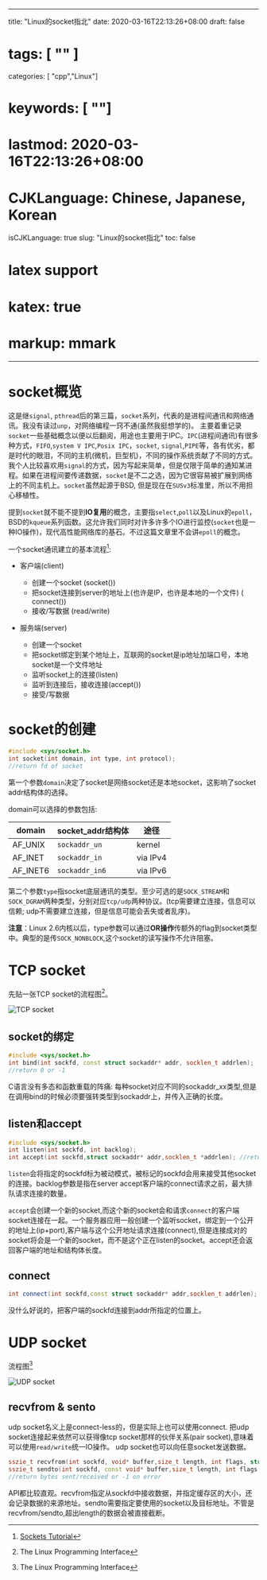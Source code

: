 
---
title: "Linux的socket指北"
date: 2020-03-16T22:13:26+08:00
draft: false
# tags: [ "" ]
categories: [ "cpp","Linux"]
# keywords: [ ""]
# lastmod: 2020-03-16T22:13:26+08:00
# CJKLanguage: Chinese, Japanese, Korean
isCJKLanguage: true
slug: "Linux的socket指北"
toc: false
# latex support
# katex: true
# markup: mmark
---

# socket概览

这是继`signal`, `pthread`后的第三篇，`socket`系列，代表的是进程间通讯和网络通讯。我没有读过`unp`，对网络编程一窍不通(虽然我挺想学的)。 主要着重记录`socket`一些基础概念以便以后翻阅，用途也主要用于IPC。`IPC`(进程间通讯)有很多种方式，`FIFO`,`system V IPC`,`Posix IPC`，`socket`, `signal`,`PIPE`等，各有优劣，都是时代的眼泪，不同的主机(微机，巨型机)，不同的操作系统贡献了不同的方式。我个人比较喜欢用`signal`的方式，因为写起来简单，但是仅限于简单的通知某进程。如果在进程间要传递数据，`socket`是不二之选，因为它很容易被扩展到网络上的不同主机上。`socket`虽然起源于BSD, 但是现在在`SUSv3`标准里，所以不用担心移植性。

提到`socket`就不能不提到**IO复用**的概念，主要指`select`,`poll`以及Linux的`epoll`，BSD的`kqueue`系列函数。这允许我们同时对许多许多个IO进行监控(`socket`也是一种IO操作)，现代高性能网络库的基石。不过这篇文章里不会讲`epoll`的概念。

一个socket通讯建立的基本流程[^1]:
- 客户端(client)
  - 创建一个socket (socket())
  - 把socket连接到server的地址上(也许是IP，也许是本地的一个文件) ( connect())
  - 接收/写数据 (read/write) 

- 服务端(server)
  - 创建一个socket
  - 把socket绑定到某个地址上，互联网的socket是ip地址加端口号，本地socket是一个文件地址
  - 监听socket上的连接(listen)
  - 监听到连接后，接收连接(accept())
  - 接受/写数据
  
# socket的创建

 ```cpp
 #include <sys/socket.h>
 int socket(int domain, int type, int protocol);
 //return fd of socket
 ```
 第一个参数`domain`决定了socket是网络socket还是本地socket，这影响了socket addr结构体的选择。
 
 domain可以选择的参数包括:
 
 | domain   | socket_addr结构体 | 途径     |
 | -------- | ----------------- | -------- |
 | AF_UNIX  | `sockaddr_un`     | kernel   |
 | AF_INET  | `sockaddr_in`     | via IPv4 |
 | AF_INET6 | `sockaddr_in6`    | via IPv6 |

 第二个参数`type`指socket底层通讯的类型。至少可选的是`SOCK_STREAM`和`SOCK_DGRAM`两种类型，分别对应`tcp/udp`两种协议。(tcp需要建立连接，信息可以信赖; udp不需要建立连接，但是信息可能会丢失或者乱序)。

 **注意**：Linux 2.6内核以后，type参数可以通过**OR操作**传额外的flag到socket类型中。典型的是传`SOCK_NONBLOCK`,这个socket的读写操作不允许阻塞。

# TCP socket
先贴一张TCP socket的流程图[^2]。

![TCP socket](/image/stream_socket.png)
## socket的绑定

 ```cpp
 #include <sys/socket.h>
 int bind(int sockfd, const struct sockaddr* addr, socklen_t addrlen);
 //return 0 or -1
 ```
C语言没有多态和函数重载的阵痛: 每种socket对应不同的sockaddr_xx类型,但是在调用bind的时候必须要强转类型到sockaddr上，并传入正确的长度。

## listen和accept

```cpp
#include <sys/socket.h>
int listen(int sockfd, int backlog);
int accept(int sockfd,struct sockaddr* addr,socklen_t *addrlen); //return new sockfd when success
```
`listen`会将指定的sockfd标为被动模式，被标记的sockfd会用来接受其他socket的连接。backlog参数是指在server accept客户端的connect请求之前，最大排队请求连接的数量。

`accept`会创建一个新的socket,而这个新的socket会和请求`connect`的客户端socket连接在一起。一个服务器应用一般创建一个监听socket，绑定到一个公开的地址上(ip+port),客户端与这个公开地址请求连接(connect),但是连接成对的socket将会是一个新的socket，而不是这个正在listen的socket。accept还会返回客户端的地址和结构体长度。

## connect
```cpp
int connect(int sockfd,const struct sockaddr* addr,socklen_t addrlen);
```
没什么好说的，把客户端的sockfd连接到addr所指定的位置上。


# UDP socket
流程图[^2]

![UDP socket](/image/udp_socket.png)

## recvfrom & sento
udp socket名义上是connect-less的，但是实际上也可以使用connect. 把udp socket连接起来依然可以获得像tcp socket那样的伙伴关系(pair socket),意味着可以使用`read/write`统一IO操作。
udp socket也可以向任意socket发送数据。
```cpp
sszie_t recvfrom(int sockfd, void* buffer,size_t length, int flags, struct sockaddr* src_addr, socklen_t * addrlen);
sszie_t sendto(int sockfd, const void* buffer,size_t length, int flags,const  struct sockaddr* src_addr, socklen_t * addrlen);
//return bytes sent/received or -1 on error
```
API都比较直观。recvfrom指定从sockfd中接收数据，并指定缓存区的大小，还会记录数据的来源地址。sendto需要指定要使用的socket以及目标地址。不管是recvfrom/sendto,超出length的数据会被直接截断。

[^1]: [Sockets Tutorial](http://www.cs.rpi.edu/~moorthy/Courses/os98/Pgms/socket.html)
[^2]: The Linux Programming Interface

